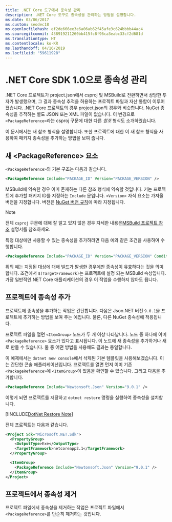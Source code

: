 ```yaml
---
title: .NET Core 도구에서 종속성 관리
description: .NET Core 도구로 종속성을 관리하는 방법을 설명합니다.
ms.date: 03/06/2017
ms.custom: seodec18
ms.openlocfilehash: ef2de666ee3e6a06ab62f45afe3c624bbbb44ac4
ms.sourcegitcommit: 438919211260bb415fc8f96ca3eabc33cf2d681d
ms.translationtype: HT
ms.contentlocale: ko-KR
ms.lasthandoff: 04/16/2019
ms.locfileid: "59611928"
---
```

# <a name="managing-dependencies-with-net-core-sdk-10"></a>.NET Core SDK 1.0으로 종속성 관리

.NET Core 프로젝트가 project.json에서 csproj 및 MSBuild로 전환하면서 상당한 투자가 발생했으며, 그 결과 종속성 추적을 허용하는 프로젝트 파일과 자산 통합이 이루어졌습니다. .NET Core 프로젝트의 경우 project.json의 경우와 비슷합니다. NuGet 종속성을 추적하는 별도 JSON 또는 XML 파일이 없습니다. 이 변경으로 `<PackageReference>`라는 csproj 구문에 대한 다른 *참조* 형식도 소개하였습니다. 

이 문서에서는 새 참조 형식을 설명합니다. 또한 프로젝트에 대한 이 새 참조 형식을 사용하여 패키지 종속성을 추가하는 방법을 보여 줍니다. 

## <a name="the-new-packagereference-element"></a>새 \<PackageReference> 요소
`<PackageReference>`의 기본 구조는 다음과 같습니다.

```xml
<PackageReference Include="PACKAGE_ID" Version="PACKAGE_VERSION" />
```

MSBuild에 익숙한 경우 이미 존재하는 다른 참조 형식에 익숙할 것입니다. 키는 프로젝트에 추가할 패키지 ID를 지정하는 `Include` 문입니다. `<Version>` 자식 요소는 가져올 버전을 지정합니다. 버전은 [NuGet 버전 규칙](/nuget/create-packages/dependency-versions#version-ranges)에 따라 지정됩니다.

> [!NOTE]
> 전체 `csproj` 구문에 대해 잘 알고 있지 않은 경우 자세한 내용은[MSBuild 프로젝트 참조](/visualstudio/msbuild/msbuild-project-file-schema-reference) 설명서를 참조하세요.  

특정 대상에만 사용할 수 있는 종속성을 추가하려면 다음 예와 같은 조건을 사용하여 수행합니다.

```xml
<PackageReference Include="PACKAGE_ID" Version="PACKAGE_VERSION" Condition="'$(TargetFramework)' == 'netcoreapp2.1'" />
```

위의 예는 지정된 대상에 대해 빌드가 발생한 경우에만 종속성이 유효하다는 것을 의미합니다. 조건에서 `$(TargetFramework)`는 프로젝트에 설정 되는 MSBuild 속성입니다. 가장 일반적인.NET Core 애플리케이션의 경우 이 작업을 수행하지 않아도 됩니다. 

## <a name="adding-a-dependency-to-your-project"></a>프로젝트에 종속성 추가
프로젝트에 종속성을 추가하는 작업은 간단합니다. 다음은 Json.NET 버전 `9.0.1`을 프로젝트에 추가하는 방법을 보여 주는 예입니다. 물론, 다른 NuGet 종속성에 적용됩니다. 

프로젝트 파일을 열면 `<ItemGroup>` 노드가 두 개 이상 나타납니다. 노드 중 하나에 이미 `<PackageReference>` 요소가 있다고 표시됩니다. 이 노드에 새 종속성을 추가하거나 새로 만들 수 있습니다. 둘 중 어떤 방법을 사용해도 결과는 동일합니다. 

이 예제에서는 `dotnet new console`에서 삭제된 기본 템플릿을 사용해보겠습니다. 이는 간단한 콘솔 애플리케이션입니다. 프로젝트를 열면 먼저 이미 기존 `<PackageReference>`에 `<ItemGroup>`이 있음을 확인할 수 있습니다. 그리고 다음을 추가합니다.

```xml
<PackageReference Include="Newtonsoft.Json" Version="9.0.1" />
```

이렇게 되면 프로젝트를 저장하고 `dotnet restore` 명령을 실행하여 종속성을 설치합니다. 

[!INCLUDE[DotNet Restore Note](~/includes/dotnet-restore-note.md)]

전체 프로젝트는 다음과 같습니다.

```xml
<Project Sdk="Microsoft.NET.Sdk">
  <PropertyGroup>
    <OutputType>Exe</OutputType>
    <TargetFramework>netcoreapp2.1</TargetFramework>
  </PropertyGroup>

  <ItemGroup>
    <PackageReference Include="Newtonsoft.Json" Version="9.0.1" />
  </ItemGroup>
</Project>
```

## <a name="removing-a-dependency-from-the-project"></a>프로젝트에서 종속성 제거
프로젝트 파일에서 종속성을 제거하는 작업은 프로젝트 파일에서 `<PackageReference>`를 단순히 제거하는 것입니다.
